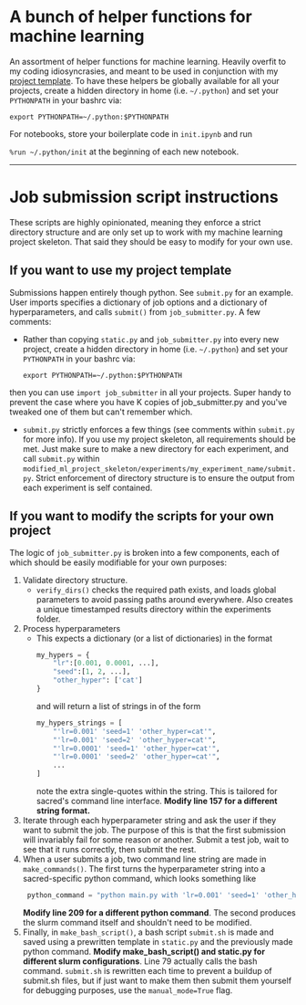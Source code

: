 # A bunch of helper functions for machine learning
An assortment of helper functions for machine learning. Heavily overfit to my coding idiosyncrasies, and meant to be used in conjunction with my [project template](https://github.com/vmasrani/ml_project_skeleton).
To have these helpers be globally available for all your projects, create a hidden directory in home (i.e. `~/.python`) and set your `PYTHONPATH` in your bashrc via:

`export PYTHONPATH=~/.python:$PYTHONPATH`

For notebooks, store your boilerplate code in `init.ipynb` and run

`%run ~/.python/init` at the beginning of each new notebook.

---

# Job submission script instructions

These scripts are highly opinionated, meaning they enforce a strict directory structure and are only set up to work with my machine learning project skeleton. That said they should be easy to modify for your own use.

## If you want to use my project template

Submissions happen entirely though python. See `submit.py` for an example. User imports specifies a dictionary of job options and a dictionary of hyperparameters, and calls `submit()` from `job_submitter.py`. A few comments:

- Rather than copying `static.py` and `job_submitter.py` into every new project, create a hidden directory in home (i.e. `~/.python`) and set your `PYTHONPATH` in your bashrc via:

  `export PYTHONPATH=~/.python:$PYTHONPATH`

then you can use `import job_submitter` in all your projects. Super handy to prevent the case where you have K copies of job_submitter.py and you've tweaked one of them but can't remember which.

- `submit.py` strictly enforces a few things (see comments within `submit.py` for more info). If you use my project skeleton, all requirements should be met. Just make sure to make a new directory for each experiment, and call `submit.py` within `modified_ml_project_skeleton/experiments/my_experiment_name/submit.py`.  Strict enforcement of directory structure is to ensure the output from each experiment is self contained.


## If you want to modify the scripts for your own project

The logic of `job_submitter.py` is broken into a few components, each of which should be easily modifiable for your own purposes:
1. Validate directory structure.
   - `verify_dirs()` checks the required path exists, and loads global parameters to avoid passing paths around everywhere. Also creates a unique timestamped results directory within the experiments folder.
2. Process hyperparameters
   - This expects a dictionary (or a list of dictionaries) in the format
        ```python
        my_hypers = {
            "lr":[0.001, 0.0001, ...],
            "seed":[1, 2, ...],
            "other_hyper": ['cat']
        }
        ```
        and will return a list of strings in of the form
        ```python
        my_hypers_strings = [
            "'lr=0.001' 'seed=1' 'other_hyper=cat'",
            "'lr=0.001' 'seed=2' 'other_hyper=cat'",
            "'lr=0.0001' 'seed=1' 'other_hyper=cat'",
            "'lr=0.0001' 'seed=2' 'other_hyper=cat'",
            ...
        ]
        ```
        note the extra single-quotes within the string. This is tailored for sacred's command line interface. **Modify line 157 for a different string format.**
  3. Iterate through each hyperparameter string and ask the user if they want to submit the job. The purpose of this is that the first submission will invariably fail for some reason or another. Submit a test job, wait to see that it runs correctly, then submit the rest.
  4. When a user submits a job, two command line string are made in `make_commands()`. The first turns the hyperparameter string into a sacred-specific python command, which looks something like
       ```python
        python_command = "python main.py with 'lr=0.001' 'seed=1' 'other_hyper=cat' "
        ```
        **Modify line 209 for a different python command**. The second produces the slurm command itself and shouldn't need to be modified.
  5. Finally, in `make_bash_script()`, a bash script `submit.sh` is made and saved using a prewritten template in `static.py` and the previously made python command.  **Modify make_bash_script() and static.py for different slurm configurations**. Line 79 actually calls the bash command. `submit.sh` is rewritten each time to prevent a buildup of submit.sh files, but if just want to make them then submit them yourself for debugging purposes, use the `manual_mode=True` flag.
